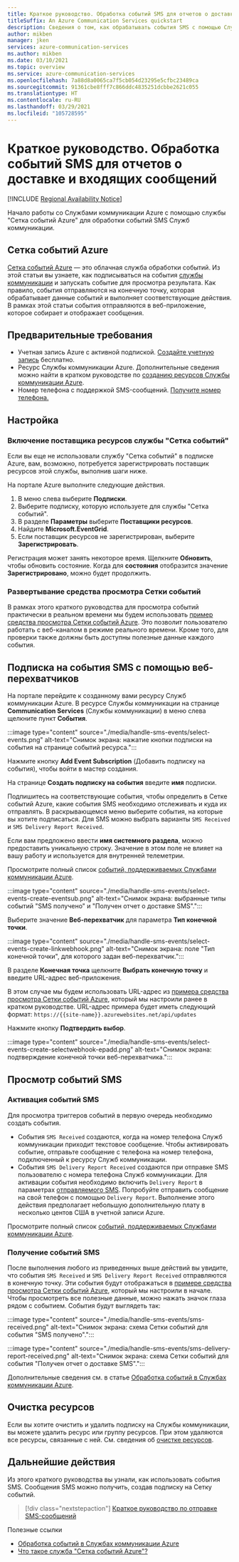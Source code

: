 ```yaml
---
title: Краткое руководство. Обработка событий SMS для отчетов о доставке и входящих сообщений
titleSuffix: An Azure Communication Services quickstart
description: Сведения о том, как обрабатывать события SMS с помощью Служб коммуникации Azure.
author: mikben
manager: jken
services: azure-communication-services
ms.author: mikben
ms.date: 03/10/2021
ms.topic: overview
ms.service: azure-communication-services
ms.openlocfilehash: 7a88d8a0065ca7f5cb054d23295e5cfbc23489ca
ms.sourcegitcommit: 91361cbe8fff7c866ddc4835251dcbbe2621c055
ms.translationtype: HT
ms.contentlocale: ru-RU
ms.lasthandoff: 03/29/2021
ms.locfileid: "105728595"
---
```

# <a name="quickstart-handle-sms-events-for-delivery-reports-and-inbound-messages"></a>Краткое руководство. Обработка событий SMS для отчетов о доставке и входящих сообщений

[!INCLUDE [Regional Availability Notice](../../includes/regional-availability-include.md)]

Начало работы со Службами коммуникации Azure с помощью службы "Сетка событий Azure" для обработки событий SMS Служб коммуникации.

## <a name="about-azure-event-grid"></a>Сетка событий Azure

[Сетка событий Azure](../../../event-grid/overview.md) — это облачная служба обработки событий. Из этой статьи вы узнаете, как подписываться на события [службы коммуникации](../../../event-grid/event-schema-communication-services.md) и запускать событие для просмотра результата. Как правило, события отправляются на конечную точку, которая обрабатывает данные событий и выполняет соответствующие действия. В рамках этой статьи события отправляются в веб-приложение, которое собирает и отображает сообщения.

## <a name="prerequisites"></a>Предварительные требования
- Учетная запись Azure с активной подпиской. [Создайте учетную запись](https://azure.microsoft.com/free/?WT.mc_id=A261C142F) бесплатно.
- Ресурс Службы коммуникации Azure. Дополнительные сведения можно найти в кратком руководстве по [созданию ресурсов Службы коммуникации Azure](../create-communication-resource.md).
- Номер телефона с поддержкой SMS-сообщений. [Получите номер телефона.](./get-phone-number.md)

## <a name="setting-up"></a>Настройка

### <a name="enable-event-grid-resource-provider"></a>Включение поставщика ресурсов службы "Сетка событий"

Если вы еще не использовали службу "Сетка событий" в подписке Azure, вам, возможно, потребуется зарегистрировать поставщик ресурсов этой службы, выполнив шаги ниже.

На портале Azure выполните следующие действия.

1. В меню слева выберите **Подписки**.
2. Выберите подписку, которую используете для службы "Сетка событий".
3. В разделе **Параметры** выберите **Поставщики ресурсов**.
4. Найдите **Microsoft.EventGrid**.
5. Если поставщик ресурсов не зарегистрирован, выберите **Зарегистрировать**.

Регистрация может занять некоторое время. Щелкните **Обновить**, чтобы обновить состояние. Когда для **состояния** отобразится значение **Зарегистрировано**, можно будет продолжить.

### <a name="event-grid-viewer-deployment"></a>Развертывание средства просмотра Сетки событий

В рамках этого краткого руководства для просмотра событий практически в реальном времени мы будем использовать [пример средства просмотра Сетки событий Azure](/samples/azure-samples/azure-event-grid-viewer/azure-event-grid-viewer/). Это позволит пользователю работать с веб-каналом в режиме реального времени. Кроме того, для проверки также должны быть доступны полезные данные каждого события.

## <a name="subscribe-to-the-sms-events-using-web-hooks"></a>Подписка на события SMS с помощью веб-перехватчиков

На портале перейдите к созданному вами ресурсу Служб коммуникации Azure. В ресурсе Службы коммуникации на странице **Communication Services** (Службы коммуникации) в меню слева щелкните пункт **События**.

:::image type="content" source="./media/handle-sms-events/select-events.png" alt-text="Снимок экрана: нажатие кнопки подписки на события на странице событий ресурса.":::

Нажмите кнопку **Add Event Subscription** (Добавить подписку на события), чтобы войти в мастер создания.

На странице **Создать подписку на события** введите **имя** подписки.

Подпишитесь на соответствующие события, чтобы определить в Сетке событий Azure, какие события SMS необходимо отслеживать и куда их отправлять. В раскрывающемся меню выберите события, на которые вы хотите подписаться. Для SMS можно выбрать варианты `SMS Received` и `SMS Delivery Report Received`.

Если вам предложено ввести **имя системного раздела**, можно предоставить уникальную строку. Значение в этом поле не влияет на вашу работу и используется для внутренней телеметрии.

Просмотрите полный список [событий, поддерживаемых Службами коммуникации Azure](https://docs.microsoft.com/azure/event-grid/event-schema-communication-services).

:::image type="content" source="./media/handle-sms-events/select-events-create-eventsub.png" alt-text="Снимок экрана: выбранные типы событий &quot;SMS получено&quot; и &quot;Получен отчет о доставке SMS&quot;.":::

Выберите значение **Веб-перехватчик** для параметра **Тип конечной точки**.

:::image type="content" source="./media/handle-sms-events/select-events-create-linkwebhook.png" alt-text="Снимок экрана: поле &quot;Тип конечной точки&quot;, для которого задан веб-перехватчик.":::

В разделе **Конечная точка** щелкните **Выбрать конечную точку** и введите URL-адрес веб-приложения.

В этом случае мы будем использовать URL-адрес из [примера средства просмотра Сетки событий Azure](/samples/azure-samples/azure-event-grid-viewer/azure-event-grid-viewer/), который мы настроили ранее в кратком руководстве. URL-адрес примера будет иметь следующий формат: `https://{{site-name}}.azurewebsites.net/api/updates`

Нажмите кнопку **Подтвердить выбор**.

:::image type="content" source="./media/handle-sms-events/select-events-create-selectwebhook-epadd.png" alt-text="Снимок экрана: подтверждение конечной точки веб-перехватчика.":::

## <a name="viewing-sms-events"></a>Просмотр событий SMS

### <a name="triggering-sms-events"></a>Активация событий SMS

Для просмотра триггеров событий в первую очередь необходимо создать события.

- События `SMS Received` создаются, когда на номер телефона Служб коммуникации приходит текстовое сообщение. Чтобы активировать событие, отправьте сообщение с телефона на номер телефона, подключенный к ресурсу Служб коммуникации.
- События `SMS Delivery Report Received` создаются при отправке SMS пользователю с номера телефона Служб коммуникации. Для активации события необходимо включить `Delivery Report` в параметрах [отправляемого SMS](../telephony-sms/send.md). Попробуйте отправить сообщение на свой телефон с помощью `Delivery Report`. Выполнение этого действия предполагает небольшую дополнительную плату в несколько центов США в учетной записи Azure.

Просмотрите полный список [событий, поддерживаемых Службами коммуникации Azure](https://docs.microsoft.com/azure/event-grid/event-schema-communication-services).

### <a name="receiving-sms-events"></a>Получение событий SMS

После выполнения любого из приведенных выше действий вы увидите, что события `SMS Received` и `SMS Delivery Report Received` отправляются в конечную точку. Эти события будут отображаться в [примере средства просмотра Сетки событий Azure](/samples/azure-samples/azure-event-grid-viewer/azure-event-grid-viewer/), который мы настроили в начале. Чтобы просмотреть все полезные данные, можно нажать значок глаза рядом с событием. События будут выглядеть так:

:::image type="content" source="./media/handle-sms-events/sms-received.png" alt-text="Снимок экрана: схема Сетки событий для события &quot;SMS получено&quot;.":::

:::image type="content" source="./media/handle-sms-events/sms-delivery-report-received.png" alt-text="Снимок экрана: схема Сетки событий для события &quot;Получен отчет о доставке SMS&quot;.":::

Дополнительные сведения см. в статье [Обработка событий в Службах коммуникации Azure](https://docs.microsoft.com/azure/event-grid/event-schema-communication-services).

## <a name="clean-up-resources"></a>Очистка ресурсов

Если вы хотите очистить и удалить подписку на Службы коммуникации, вы можете удалить ресурс или группу ресурсов. При этом удаляются все ресурсы, связанные с ней. См. сведения об [очистке ресурсов](../create-communication-resource.md#clean-up-resources).

## <a name="next-steps"></a>Дальнейшие действия

Из этого краткого руководства вы узнали, как использовать события SMS. Сообщения SMS можно получить, создав подписку на Сетку событий.

> [!div class="nextstepaction"]
> [Краткое руководство по отправке SMS-сообщений](../telephony-sms/send.md)

Полезные ссылки


 - [Обработка событий в Службах коммуникации Azure](../../../event-grid/event-schema-communication-services.md)
 - [Что такое служба "Сетка событий Azure"?](../../../event-grid/overview.md)

